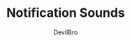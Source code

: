 ---
title: Notification Sounds
author: DevilBro
description_markdown: >-
  Let's you change the default sounds with your own sounds. You can add your own sounds in the plugin settkngs either via file or url.
github: https://github.com/mwittrien/
download: https://github.com/mwittrien/BetterDiscordAddons/tree/master/Plugins/NotificationSounds
support: https://discord.gg/Z7PBux5
tags:
layout: product
---